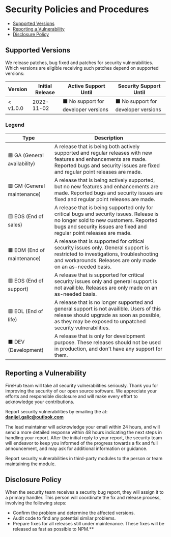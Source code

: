 # Security Policies and Procedures

- [Supported Versions](#supported-versions)
- [Reporting a Vulnerability](#reporting-a-vulnerability)
- [Disclosure Policy](#disclosure-policy)

## Supported Versions

We release patches, bug fixed and patches for security vulnerabilities. Which versions are eligible
receiving such patches depend on supported versions:

| Version | Initial Release | Active Support Until | Security Support Until |
| ------- | --------------- | -------------------- | ---------------------- |
| < v1.0.0 | 2022-11-02 | :black_large_square: No support for developer versions | :black_large_square: No support for developer versions |

### Legend

| Type | Description |
| ---- | ----------- |
| :blue_square: GA (General availability) | A release that is being both actively supported and regular releases with new features and enhancements are made. Reported bugs and security issues are fixed and regular point releases are made. |
| :green_square: GM (General maintenance) | A release that is being actively supported, but no new features and enhancements are made. Reported bugs and security issues are fixed and regular point releases are made. |
| :yellow_square: EOS (End of sales) | A release that is being supported only for critical bugs and security issues. Release is no longer sold to new customers. Reported bugs and security issues are fixed and regular point releases are made. |
| :orange_square: EOM (End of maintenance) | A release that is supported for critical security issues only. General support is restricted to investigations, troubleshooting and workarounds. Releases are only made on an as-needed basis. |
| :red_square: EOS (End of support) | A release that is supported for critical security issues only and general support is not availible. Releases are only made on an as-needed basis. |
| :purple_square: EOL (End of life) | A release that is no longer supported and general support is not availible. Users of this release should upgrade as soon as possible, as they may be exposed to unpatched security vulnerabilities. |
| :black_large_square: DEV (Development) | A release that is only for development purpose. These releases should not be used in production, and don't have any support for them. |

## Reporting a Vulnerability

FireHub team will take all security vulnerabilities
seriously. Thank you for improving the security of our open source
software. We appreciate your efforts and responsible disclosure and will
make every effort to acknowledge your contributions.

Report security vulnerabilities by emailing the at:
**[danijel.galic@outlook.com](mailto:danijel.galic@outlook.com)**

The lead maintainer will acknowledge your email within 24 hours, and will
send a more detailed response within 48 hours indicating the next steps in
handling your report. After the initial reply to your report, the security
team will endeavor to keep you informed of the progress towards a fix and
full announcement, and may ask for additional information or guidance.

Report security vulnerabilities in third-party modules to the person or
team maintaining the module.

## Disclosure Policy

When the security team receives a security bug report, they will assign it
to a primary handler. This person will coordinate the fix and release
process, involving the following steps:

* Confirm the problem and determine the affected versions.
* Audit code to find any potential similar problems.
* Prepare fixes for all releases still under maintenance. These fixes
  will be released as fast as possible to NPM.**